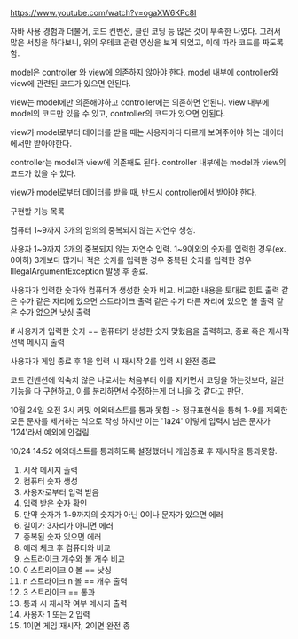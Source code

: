 https://www.youtube.com/watch?v=ogaXW6KPc8I

자바 사용 경험과 더불어, 코드 컨벤션, 클린 코딩 등 많은 것이 부족한 나였다.
그래서 많은 서칭을 하다보니, 위의 우테코 관련 영상을 보게 되었고, 이에 따라 코드를 짜도록 함.

model은 controller 와 view에 의존하지 않아야 한다.
model 내부에 controller와 view에 관련된 코드가 있으면 안된다.

view는 model에만 의존해야하고 controller에는 의존하면 안된다.
view 내부에 model의 코드만 있을 수 있고, controller의 코드가 있으면 안된다.

view가 model로부터 데이터를 받을 때는 사용자마다 다르게 보여주어야 하는 데이터에서만 받아야한다.

controller는 model과 view에 의존해도 된다.
controller 내부에는 model과 view의 코드가 있을 수 있다.

view가 model로부터 데이터를 받을 때, 반드시 controller에서 받아야 한다.

구현할 기능 목록

컴퓨터
1~9까지 3개의 임의의 중복되지 않는 자연수 생성.

사용자
1~9까지 3개의 중복되지 않는 자연수 입력.
1~9이외의 숫자를 입력한 경우(ex. 0이하)
3개보다 많거나 적은 숫자를 입력한 경우
중복된 숫자를 입력한 경우
IllegalArgumentException 발생 후 종료.

사용자가 입력한 숫자와 컴퓨터가 생성한 숫자 비교.
비교한 내용을 토대로 힌트 출력
같은 수가 같은 자리에 있으면 스트라이크 출력
같은 수가 다른 자리에 있으면 볼 출력
같은 수가 없으면 낫싱 출력

if 사용자가 입력한 숫자 == 컴퓨터가 생성한 숫자
맞혔음을 출력하고, 종료 혹은 재시작 선택 메시지 출력

사용자가 게임 종료 후 1을 입력 시 재시작
2를 입력 시 완전 종료

코드 컨벤션에 익숙치 않은 나로서는 처음부터 이를 지키면서 코딩을 하는것보다,
일단 기능을 다 구현하고, 이를 분리하면서 수정하는게 더 나을 것 같다고 판단.

10월 24일 오전 3시 커밋
예외테스트를 통과 못함 -> 정규표현식을 통해 1~9를 제외한 모든 문자를 제거하는 식으로 작성
하지만 이는 '1a24' 이렇게 입력시 남은 문자가 '124'라서 예외에 안걸림.

10/24 14:52
예외테스트를 통과하도록 설정했더니 게임종료 후 재시작을 통과못함.

1. 시작 메시지 출력
2. 컴퓨터 숫자 생성
2. 사용자로부터 입력 받음
3. 입력 받은 숫자 확인
4. 만약 숫자가 1~9까지의 숫자가 아닌 0이나 문자가 있으면 에러
6. 길이가 3자리가 아니면 에러
7. 중복된 숫자 있으면 에러
8. 에러 체크 후 컴퓨터와 비교
9. 스트라이크 개수와 볼 개수 비교
10. 0 스트라이크 0 볼 == 낫싱
11. n 스트라이크 n 볼 == 개수 출력
12. 3 스트라이크 == 통과
13. 통과 시 재시작 여부 메시지 출력
14. 사용자 1 또는 2 입력
15. 1이면 게임 재시작, 2이면 완전 종